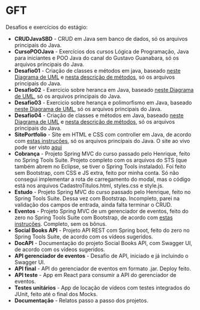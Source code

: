 # GFT
Desafios e exercícios do estágio:
* **CRUDJavaSBD** - CRUD em Java sem banco de dados, só os arquivos principais do Java.
* **CursoPOOJava** - Exercícios dos cursos Lógica de Programação, Java para iniciantes e POO Java do canal do Gustavo Guanabara, só os arquivos principais do Java.
* **Desafio01** - Criação de classes e métodos em java, baseado [neste Diagrama de UML](https://drive.google.com/file/d/15z8Q_Tm1rSBTDx7s2iEqC1ccESsdBiXy/view) e [nesta descrição de métodos](https://drive.google.com/file/d/1Rg-EmyrfxCZs3MHab9H_vDnnykG9ikFI/view), só os arquivos principais do Java.
* **Desafio02** - Exercicio sobre heranca em Java, baseado [neste Diagrama de UML](https://drive.google.com/file/d/1Zos_ycO_FhZtSW_Wt1u5p6eZzr-Zc52O/view), só os arquivos principais do Java.
* **Desafio03** - Exercicio sobre herança e polimorfismo em Java, baseado [neste Diagrama de UML](https://drive.google.com/file/d/1YkHzL6TSmDoSEn4N1ymMwe_JBcEMrXiR/view), só os arquivos principais do Java.
* **Desafio04** - Criação de classes e métodos em Java, baseado [neste Diagrama de UML](https://drive.google.com/file/d/1wBIOzOFdb4bYaQTOwBe41hdINSyODXRU/view) e [nesta descrição de métodos](https://drive.google.com/file/d/1s7SHbb4QPZ2OD3B3PkaHSK0MwcCvxhDL/view), só os arquivos principais do Java.
* **SitePortfolio** - Site em HTML e CSS com controller em Java, de acordo com [estas instruções](https://drive.google.com/file/d/1DiXqufv8tiXPHlyCDA9DNbeSuudUW038/view), só os arquivos principais do Java. O site ao vivo pode ser visto [aqui](https://sheilagomes.github.io/Portfolio/index.html)
* **Cobrança** - Projeto Spring MVC do curso passado pelo Henrique, feito no Spring Tools Suite. Projeto completo com os arquivos do STS (que também abrem no Eclipse, se tiver o Spring Tools instalado). Foi feito sem Bootstrap, com CSS e JS extra, feito por minha conta. Só não consegui implementar a rota de carregamento do modal, mas o código está nos arquivos CadastroTitulos.html, styles.css e style.js.
* **Estudo** - Projeto Spring MVC do curso passado pelo Henrique, feito no Spring Tools Suite. Dessa vez com Bootstrap. Incompleto, parei na validação dos campos de entrada, ainda falta terminar o CRUD.
* **Eventos** - Projeto Spring MVC de um gerenciador de eventos, feito do zero no Spring Tools Suite com Bootstrap, de acordo com [estas instruções](https://drive.google.com/file/d/1iQ_0hAqSlgGk9zIhR-kHhXcsH1Do3vTV/view). Completo, sem os bônus.
* **Social Books API** - Projeto API REST com Spring boot, feito do zero no Spring Tools Suite, de acordo com os vídeos sugeridos.
* **DocAPI** - Documentação do projeto Social Books API, com Swagger UI, de acordo com os vídeos sugeridos.
* **API gerenciador de eventos** - Desafio de API, iniciado e já incluindo o Swagger UI.
* **API final** - API do gerenciador de eventos em formato .jar. Deploy feito.
* **API teste** - App em React para consumir a API do gerenciador de eventos.
* **Testes unitários** - App de locação de vídeos com testes integrados do JUnit, feito até o final dos Mocks.
* **Documentação** - Relatos passo a passo dos projetos.
